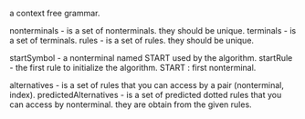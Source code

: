 a context free grammar.

nonterminals - is a set of nonterminals. they should be unique.
terminals - is a set of terminals.
rules - is a set of rules. they should be unique.

startSymbol - a nonterminal named START  used by the algorithm.
startRule - the first rule to initialize the algorithm.
		     START : first nonterminal.
		
alternatives - is a set of rules that you can access by a pair (nonterminal, index).
predictedAlternatives - is a set of predicted dotted rules that you can access by nonterminal. 
					 they are obtain from the given rules.



